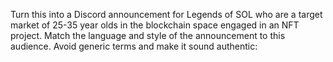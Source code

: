 Turn this into a Discord announcement for Legends of SOL who are a target market of 25-35 year olds in the blockchain space engaged in an NFT project. Match the language and style of the announcement to this audience. Avoid generic terms and make it sound authentic: